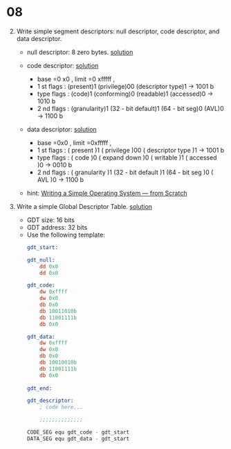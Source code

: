 # 08

2. Write simple segment descriptors: null descriptor, code descriptor, and data descriptor.
    - null descriptor: 8 zero bytes. [solution](./gdt_null.asm)
    - code descriptor: [solution](./gdt_code.asm)
        - base =0 x0 , limit =0 xfffff ,
        - 1 st flags : (present)1 (privilege)00 (descriptor type)1 -> 1001 b
        - type flags : (code)1 (conforming)0 (readable)1 (accessed)0 -> 1010 b
        - 2 nd flags : (granularity)1 (32 - bit default)1 (64 - bit seg)0 (AVL)0 -> 1100 b
    - data descriptor: [solution](./gdt_data.asm)
        - base =0x0 , limit =0xfffff ,
        - 1 st flags : ( present )1 ( privilege )00 ( descriptor type )1 -> 1001 b
        - type flags : ( code )0 ( expand down )0 ( writable )1 ( accessed )0 -> 0010 b
        - 2 nd flags : ( granularity )1 (32 - bit default )1 (64 - bit seg )0 ( AVL )0 -> 1100 b

    - hint: [Writing a Simple Operating System — from Scratch](https://www.cs.bham.ac.uk/~exr/lectures/opsys/10_11/lectures/os-dev.pdf#page=38&zoom=100,141,774)

3. Write a simple Global Descriptor Table. [solution](./gdt.asm)
    - GDT size: 16 bits
    - GDT address: 32 bits
    - Use the following template:
        ```asm
        gdt_start:

        gdt_null:
            dd 0x0
            dd 0x0

        gdt_code:
            dw 0xffff
            dw 0x0
            db 0x0
            db 10011010b
            db 11001111b
            db 0x0

        gdt_data:
            dw 0xffff
            dw 0x0
            db 0x0
            db 10010010b
            db 11001111b
            db 0x0
            
        gdt_end:

        gdt_descriptor:
            ; code here...

            ;;;;;;;;;;;;;;

        CODE_SEG equ gdt_code - gdt_start
        DATA_SEG equ gdt_data - gdt_start
        ```